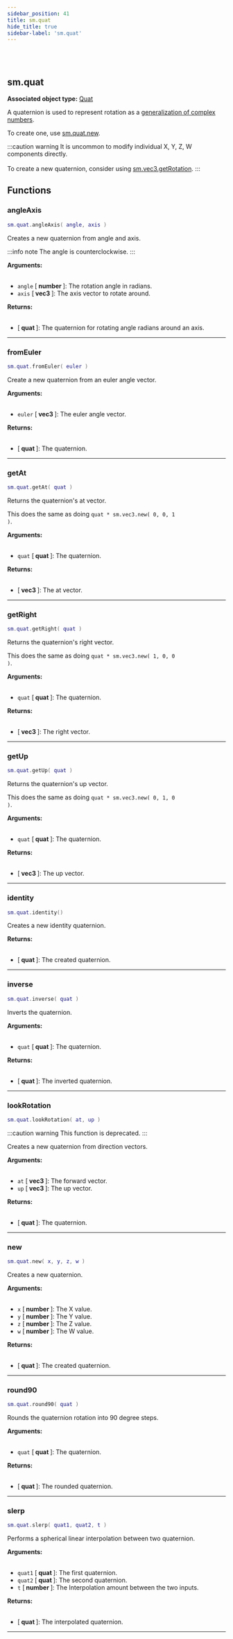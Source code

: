 ```yaml
---
sidebar_position: 41
title: sm.quat
hide_title: true
sidebar-label: 'sm.quat'
---
```


<br></br>

## sm.quat

**Associated object type:** [Quat](/lua/Terrain-Script-Environment/Userdata/Quat)

A quaternion is used to represent rotation as a [generalization of complex numbers](https://en.wikipedia.org/wiki/Quaternion).

To create one, use [sm.quat.new](#new).

:::caution warning
It is uncommon to modify individual X, Y, Z, W components directly. <br></br>
To create a new quaternion, consider using [sm.vec3.getRotation](/lua/Terrain-Script-Environment/Static-Functions/sm.vec3#getRotation).
:::

## Functions

### angleAxis

```lua
sm.quat.angleAxis( angle, axis )
```

Creates a new quaternion from angle and axis.

:::info note
The angle is counterclockwise.
:::

<strong>Arguments:</strong> <br></br>

- <code>angle</code> [<strong> number </strong>]: The rotation angle in radians.
- <code>axis</code> [<strong> vec3 </strong>]: The axis vector to rotate around.

<strong>Returns:</strong> <br></br>

- [<strong> quat </strong>]: The quaternion for rotating angle radians around an axis.

---

### fromEuler

```lua
sm.quat.fromEuler( euler )
```

Create a new quaternion from an euler angle vector.

<strong>Arguments:</strong> <br></br>

- <code>euler</code> [<strong> vec3 </strong>]: The euler angle vector.

<strong>Returns:</strong> <br></br>

- [<strong> quat </strong>]: The quaternion.

---

### getAt

```lua
sm.quat.getAt( quat )
```

Returns the quaternion's at vector.

This does the same as doing <code>quat * sm.vec3.new( 0, 0, 1 )</code>.

<strong>Arguments:</strong> <br></br>

- <code>quat</code> [<strong> quat </strong>]: The quaternion.

<strong>Returns:</strong> <br></br>

- [<strong> vec3 </strong>]: The at vector.

---

### getRight

```lua
sm.quat.getRight( quat )
```

Returns the quaternion's right vector.

This does the same as doing <code>quat * sm.vec3.new( 1, 0, 0 )</code>.

<strong>Arguments:</strong> <br></br>

- <code>quat</code> [<strong> quat </strong>]: The quaternion.

<strong>Returns:</strong> <br></br>

- [<strong> vec3 </strong>]: The right vector.

---

### getUp

```lua
sm.quat.getUp( quat )
```

Returns the quaternion's up vector.

This does the same as doing <code>quat * sm.vec3.new( 0, 1, 0 )</code>.

<strong>Arguments:</strong> <br></br>

- <code>quat</code> [<strong> quat </strong>]: The quaternion.

<strong>Returns:</strong> <br></br>

- [<strong> vec3 </strong>]: The up vector.

---

### identity

```lua
sm.quat.identity()
```

Creates a new identity quaternion.

<strong>Returns:</strong> <br></br>

- [<strong> quat </strong>]: The created quaternion.

---

### inverse

```lua
sm.quat.inverse( quat )
```

Inverts the quaternion.

<strong>Arguments:</strong> <br></br>

- <code>quat</code> [<strong> quat </strong>]: The quaternion.

<strong>Returns:</strong> <br></br>

- [<strong> quat </strong>]: The inverted quaternion.

---

### lookRotation

```lua
sm.quat.lookRotation( at, up )
```

:::caution warning
This function is deprecated.
:::

Creates a new quaternion from direction vectors.

<strong>Arguments:</strong> <br></br>

- <code>at</code> [<strong> vec3 </strong>]: The forward vector.
- <code>up</code> [<strong> vec3 </strong>]: The up vector.

<strong>Returns:</strong> <br></br>

- [<strong> quat </strong>]: The quaternion.

---

### new

```lua
sm.quat.new( x, y, z, w )
```

Creates a new quaternion.

<strong>Arguments:</strong> <br></br>

- <code>x</code> [<strong> number </strong>]: The X value.
- <code>y</code> [<strong> number </strong>]: The Y value.
- <code>z</code> [<strong> number </strong>]: The Z value.
- <code>w</code> [<strong> number </strong>]: The W value.

<strong>Returns:</strong> <br></br>

- [<strong> quat </strong>]: The created quaternion.

---

### round90

```lua
sm.quat.round90( quat )
```

Rounds the quaternion rotation into 90 degree steps.

<strong>Arguments:</strong> <br></br>

- <code>quat</code> [<strong> quat </strong>]: The quaternion.

<strong>Returns:</strong> <br></br>

- [<strong> quat </strong>]: The rounded quaternion.

---

### slerp

```lua
sm.quat.slerp( quat1, quat2, t )
```

Performs a spherical linear interpolation between two quaternion.

<strong>Arguments:</strong> <br></br>

- <code>quat1</code> [<strong> quat </strong>]: The first quaternion.
- <code>quat2</code> [<strong> quat </strong>]: The second quaternion.
- <code>t</code> [<strong> number </strong>]: The Interpolation amount between the two inputs.

<strong>Returns:</strong> <br></br>

- [<strong> quat </strong>]: The interpolated quaternion.

---